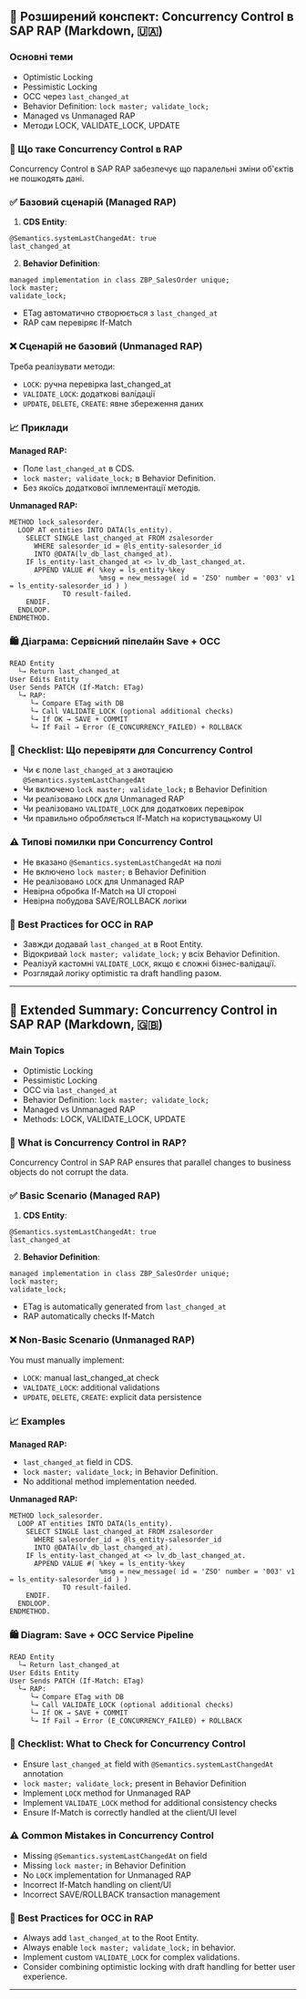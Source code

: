 ## 📅 Розширений конспект: Concurrency Control в SAP RAP (Markdown, 🇺🇦)

### Основні теми
- Optimistic Locking
- Pessimistic Locking
- OCC через `last_changed_at`
- Behavior Definition: `lock master; validate_lock;`
- Managed vs Unmanaged RAP
- Методи LOCK, VALIDATE_LOCK, UPDATE

### 🔄 Що таке Concurrency Control в RAP
Concurrency Control в SAP RAP забезпечує що паралельні зміни об'єктів не пошкодять дані.

### ✅ Базовий сценарій (Managed RAP)

1. **CDS Entity**:
```abap
@Semantics.systemLastChangedAt: true
last_changed_at
```

2. **Behavior Definition**:
```abap
managed implementation in class ZBP_SalesOrder unique;
lock master;
validate_lock;
```

- ETag автоматично створюється з `last_changed_at`
- RAP сам перевіряє If-Match

### ❌ Сценарій не базовий (Unmanaged RAP)

Треба реалізувати методи:

- `LOCK`: ручна перевірка last_changed_at
- `VALIDATE_LOCK`: додаткові валідації
- `UPDATE`, `DELETE`, `CREATE`: явне збереження даних

### 📈 Приклади

**Managed RAP:**
- Поле `last_changed_at` в CDS.
- `lock master; validate_lock;` в Behavior Definition.
- Без якоїсь додаткової імплементації методів.

**Unmanaged RAP:**
```abap
METHOD lock_salesorder.
  LOOP AT entities INTO DATA(ls_entity).
    SELECT SINGLE last_changed_at FROM zsalesorder
      WHERE salesorder_id = @ls_entity-salesorder_id
      INTO @DATA(lv_db_last_changed_at).
    IF ls_entity-last_changed_at <> lv_db_last_changed_at.
      APPEND VALUE #( %key = ls_entity-%key
                      %msg = new_message( id = 'ZSO' number = '003' v1 = ls_entity-salesorder_id ) )
             TO result-failed.
    ENDIF.
  ENDLOOP.
ENDMETHOD.
```

### 🛍️ Діаграма: Сервісний піпелайн Save + OCC

```plaintext
READ Entity
  └→ Return last_changed_at
User Edits Entity
User Sends PATCH (If-Match: ETag)
  └→ RAP:
     └→ Compare ETag with DB
     └→ Call VALIDATE_LOCK (optional additional checks)
     └→ If OK → SAVE + COMMIT
     └→ If Fail → Error (E_CONCURRENCY_FAILED) + ROLLBACK
```

### 🔢 Checklist: Що перевіряти для Concurrency Control
- Чи є поле `last_changed_at` з анотацією `@Semantics.systemLastChangedAt`
- Чи включено `lock master; validate_lock;` в Behavior Definition
- Чи реалізовано `LOCK` для Unmanaged RAP
- Чи реалізовано `VALIDATE_LOCK` для додаткових перевірок
- Чи правильно обробляється If-Match на користувацькому UI

### ⚠️ Типові помилки при Concurrency Control
- Не вказано `@Semantics.systemLastChangedAt` на полі
- Не включено `lock master;` в Behavior Definition
- Не реалізовано `LOCK` для Unmanaged RAP
- Невірна обробка If-Match на UI стороні
- Невірна побудова SAVE/ROLLBACK логіки

### 🔹 Best Practices for OCC in RAP
- Завжди додавай `last_changed_at` в Root Entity.
- Відокривай `lock master; validate_lock;` у всіх Behavior Definition.
- Реалізуй кастомні `VALIDATE_LOCK`, якщо є сложні бізнес-валідації.
- Розглядай логіку optimistic та draft handling разом.

---

## 📅 Extended Summary: Concurrency Control in SAP RAP (Markdown, 🇬🇧)

### Main Topics
- Optimistic Locking
- Pessimistic Locking
- OCC via `last_changed_at`
- Behavior Definition: `lock master; validate_lock;`
- Managed vs Unmanaged RAP
- Methods: LOCK, VALIDATE_LOCK, UPDATE

### 🔄 What is Concurrency Control in RAP?
Concurrency Control in SAP RAP ensures that parallel changes to business objects do not corrupt the data.

### ✅ Basic Scenario (Managed RAP)

1. **CDS Entity**:
```abap
@Semantics.systemLastChangedAt: true
last_changed_at
```

2. **Behavior Definition**:
```abap
managed implementation in class ZBP_SalesOrder unique;
lock master;
validate_lock;
```

- ETag is automatically generated from `last_changed_at`
- RAP automatically checks If-Match

### ❌ Non-Basic Scenario (Unmanaged RAP)

You must manually implement:

- `LOCK`: manual last_changed_at check
- `VALIDATE_LOCK`: additional validations
- `UPDATE`, `DELETE`, `CREATE`: explicit data persistence

### 📈 Examples

**Managed RAP:**
- `last_changed_at` field in CDS.
- `lock master; validate_lock;` in Behavior Definition.
- No additional method implementation needed.

**Unmanaged RAP:**
```abap
METHOD lock_salesorder.
  LOOP AT entities INTO DATA(ls_entity).
    SELECT SINGLE last_changed_at FROM zsalesorder
      WHERE salesorder_id = @ls_entity-salesorder_id
      INTO @DATA(lv_db_last_changed_at).
    IF ls_entity-last_changed_at <> lv_db_last_changed_at.
      APPEND VALUE #( %key = ls_entity-%key
                      %msg = new_message( id = 'ZSO' number = '003' v1 = ls_entity-salesorder_id ) )
             TO result-failed.
    ENDIF.
  ENDLOOP.
ENDMETHOD.
```

### 🛍️ Diagram: Save + OCC Service Pipeline

```plaintext
READ Entity
  └→ Return last_changed_at
User Edits Entity
User Sends PATCH (If-Match: ETag)
  └→ RAP:
     └→ Compare ETag with DB
     └→ Call VALIDATE_LOCK (optional additional checks)
     └→ If OK → SAVE + COMMIT
     └→ If Fail → Error (E_CONCURRENCY_FAILED) + ROLLBACK
```

### 🔢 Checklist: What to Check for Concurrency Control
- Ensure `last_changed_at` field with `@Semantics.systemLastChangedAt` annotation
- `lock master; validate_lock;` present in Behavior Definition
- Implement `LOCK` method for Unmanaged RAP
- Implement `VALIDATE_LOCK` method for additional consistency checks
- Ensure If-Match is correctly handled at the client/UI level

### ⚠️ Common Mistakes in Concurrency Control
- Missing `@Semantics.systemLastChangedAt` on field
- Missing `lock master;` in Behavior Definition
- No `LOCK` implementation for Unmanaged RAP
- Incorrect If-Match handling on client/UI
- Incorrect SAVE/ROLLBACK transaction management

### 🔹 Best Practices for OCC in RAP
- Always add `last_changed_at` to the Root Entity.
- Always enable `lock master; validate_lock;` in behavior.
- Implement custom `VALIDATE_LOCK` for complex validations.
- Consider combining optimistic locking with draft handling for better user experience.

---